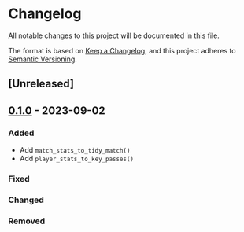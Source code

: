 # Changelog

All notable changes to this project will be documented in this file.

The format is based on [Keep a Changelog](https://keepachangelog.com/en/1.0.0/),
and this project adheres to [Semantic Versioning](https://semver.org/spec/v2.0.0.html).

## [Unreleased]

## [0.1.0] - 2023-09-02

### Added

- Add `match_stats_to_tidy_match()`
- Add `player_stats_to_key_passes()`

### Fixed

### Changed

### Removed

[0.1.0]: https://github.com/niesfutbol/key_passes_and_contexted_xg/compare/init...v0.1.0